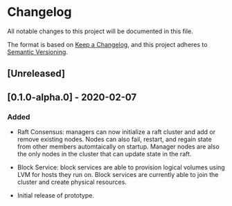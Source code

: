 # Changelog

All notable changes to this project will be documented in this file.

The format is based on [Keep a Changelog](https://keepachangelog.com/en/1.0.0/),
and this project adheres to [Semantic Versioning](https://semver.org/spec/v2.0.0.html).

## [Unreleased]

## [0.1.0-alpha.0] - 2020-02-07
### Added
- Raft Consensus: managers can now initialize a raft cluster and add or remove existing nodes. Nodes can also fail, restart, and regain state from other members automtaically on startup. Manager nodes are also the only nodes in the cluster that can update state in the raft.

- Block Service: block services are able to provision logical volumes using LVM for hosts they run on. Block services are currently able to join the cluster and create physical resources.

- Initial release of prototype.
